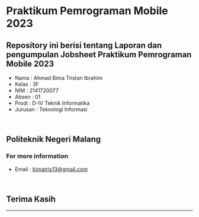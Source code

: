 # Praktikum Pemrograman Mobile 2023

## **Repository ini berisi tentang Laporan dan pengumpulan Jobsheet Praktikum Pemrograman Mobile 2023**

- Nama    : Ahmad Bima Tristan Ibrahim
- Kelas   : 3F
- NIM     : 2141720077
- Absen   : 01
- Prodi   : D-IV Teknik Informatika
- Jurusan : Teknologi Informasi

‎

## Politeknik Negeri Malang
### For more information
- Email : bimatris13@gmail.com

‎

## Terima Kasih
--------------